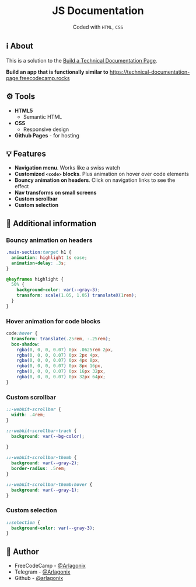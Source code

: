 <h1 align="center">JS Documentation</h1>
<p align="center">
  Coded with <code>HTML</code>, <code>CSS</code>
</p>

## ℹ️ About
  
This is a solution to the [Build a Technical Documentation Page](https://www.freecodecamp.org/learn/2022/responsive-web-design/build-a-technical-documentation-page-project/build-a-technical-documentation-page).

**Build an app that is functionally similar to** https://technical-documentation-page.freecodecamp.rocks

## ⚙️ Tools

* **HTML5**
  * Semantic HTML
* **CSS**
  * Responsive design
* **Github Pages** - for hosting

## 💡 Features

* **Navigation menu**. Works like a swiss watch
* **Customized `<code>` blocks**. Plus animation on hover over code elements
* **Bouncy animation on headers**. Click on navigation links to see the effect
* **Nav transforms on small screens**
* **Custom scrollbar**
* **Custom selection**

## 📍 Additional information

### Bouncy animation on headers

```css
.main-section:target h1 {
  animation: highlight 1s ease;
  animation-delay: .3s;
}

@keyframes highlight {
  50% { 
    background-color: var(--gray-3); 
    transform: scale(1.05, 1.05) translateX(1rem);
  }
}
```

### Hover animation for code blocks

```css
code:hover {
  transform: translate(.25rem, -.25rem);
  box-shadow: 
    rgba(0, 0, 0, 0.07) 0px .0625rem 2px, 
    rgba(0, 0, 0, 0.07) 0px 2px 4px, 
    rgba(0, 0, 0, 0.07) 0px 4px 8px, 
    rgba(0, 0, 0, 0.07) 0px 8px 16px, 
    rgba(0, 0, 0, 0.07) 0px 16px 32px, 
    rgba(0, 0, 0, 0.07) 0px 32px 64px;
}
```

### Custom scrollbar

```css
::-webkit-scrollbar {
  width: .4rem;
}

::-webkit-scrollbar-track {
  background: var(--bg-color);
  
}

::-webkit-scrollbar-thumb {
  background: var(--gray-2);
  border-radius: .5rem;
}

::-webkit-scrollbar-thumb:hover {
  background: var(--gray-1);
}
```

### Custom selection

```css
::selection {
  background-color: var(--gray-3);
}
```

## 👤 Author

* FreeCodeCamp - [@Arlagonix](https://www.freecodecamp.org/Arlagonix)
* Telegram - [@Arlagonix](https://t.me/Arlagonix)
* Github - [@arlagonix](https://github.com/arlagonix)
